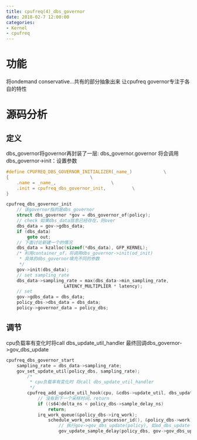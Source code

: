 ```yaml
---
title: cpufreq(4)_dbs_governor
date: 2018-02-7 12:00:00
categories:
- Kernel
- cpufreq
---
```

# 功能
将ondemand conservative...共有的部分抽象出来
让cpufreq governor专注于各自的特性

# 源码分析
## 定义
dbs_governor将governor再封装了一层: dbs_governor.governor
将会调用dbs_governor->init：设置参数
<!--more-->
```c
#define CPUFREQ_DBS_GOVERNOR_INITIALIZER(_name_)			\
{								\
	.name = _name_,						\
	.init = cpufreq_dbs_governor_init,			\
}
```
```c
cpufreq_dbs_governor_init
	// 该governor指的是dbs_governor
	struct dbs_governor *gov = dbs_governor_of(policy);
	// check 如果dbs_data信息已经存在，则over
	dbs_data = gov->gdbs_data;
	if (dbs_data)
		goto out;
	// 下面讨论新建一个的情况
	dbs_data = kzalloc(sizeof(*dbs_data), GFP_KERNEL);
	/* 利用container_of，将调用dbs_governor->init(od_init)
	 * 具体的dbs_governor填充不同的参数
	 */
	gov->init(dbs_data);
	// set sampling_rate
	dbs_data->sampling_rate = max(dbs_data->min_sampling_rate,
				      LATENCY_MULTIPLIER * latency);
	// set
	gov->gdbs_data = dbs_data;
	policy_dbs->dbs_data = dbs_data;
	policy->governor_data = policy_dbs;
```

## 调节
cpu负载率有变化时将call dbs_update_util_handler
最终回调dbs_governor->gov_dbs_update
```c
cpufreq_dbs_governor_start
	sampling_rate = dbs_data->sampling_rate;
	gov_set_update_util(policy_dbs, sampling_rate);
		/*
		 * cpu负载率有变化时 将call dbs_update_util_handler
		 */
		cpufreq_add_update_util_hook(cpu, &cdbs->update_util, dbs_update_util_handler);
			// 没有到下一个采样时间，return
			if ((s64)delta_ns < policy_dbs->sample_delay_ns)
				return;
			irq_work_queue(&policy_dbs->irq_work);
				schedule_work_on(smp_processor_id(), &policy_dbs->work);
					// 执行gov->gov_dbs_update(policy), 如od_dbs_update
					gov_update_sample_delay(policy_dbs, gov->gov_dbs_update(policy));
```
